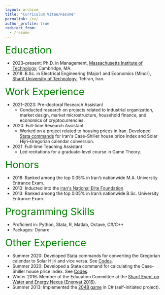 ```yaml
---
layout: archive 
title: "Curriculum Vitae/Resume"
permalink: /cv/
author_profile: true
redirect_from:
  - /resume
---
```


<font size="6" color="green">Education</font>

* 2023–present: Ph.D. in Management, <a href="https://web.mit.edu" target="_blank" rel="noopener noreferrer">Massachusetts Institute of Technology</a>, Cambridge, MA.
* 2018: B.Sc. in Electrical Engineering (Major) and Economics (Minor), <a href="https://en.sharif.edu" target="_blank" rel="noopener noreferrer">Sharif University of Technology</a>, Tehran, Iran.

<font size="6" color="green">Work Experience</font>

* 2021–2023: Pre-doctoral Research Assistant
  * Conducted research on projects related to industrial organization, market design, market microstructure, household finance, and economics of cryptocurrencies.
* 2020: Full-time Research Assistant
  * Worked on a project related to housing prices in Iran. Developed <a href="https://peymanshahidi.github.io/codes/" target="_blank" rel="noopener noreferrer">Stata commands</a> for Iran's Case-Shiller house price index and Solar Hijri–Gregorian calendar conversion.
* 2021: Full-time Teaching Assistant
  * Led recitations for a graduate-level course in Game Theory.

<font size="6" color="green">Honors</font>

* 2018: Ranked among the top 0.05% in Iran’s nationwide M.A. University Entrance Exam.
* 2013: Inducted into the [Iran's National Elite Foundation](https://www.bmn.ir).
* 2013: Ranked among the top 0.05% in Iran’s nationwide B.Sc. University Entrance Exam.

<font size="6" color="green">Programming Skills</font>

* Proficient in: Python, Stata, R, Matlab, Octave, C#/C++
* Packages: Dynare

<font size="6" color="green">Other Experience</font>

* Summer 2020: Developed Stata commands for converting the Gregorian calendar to Solar Hijri and vice versa. See <a href="https://peymanshahidi.github.io/codes/" target="_blank" rel="noopener noreferrer">Codes</a>.
* Summer 2020: Developed a Stata command for calculating the Case-Shiller house price index. See <a href="https://peymanshahidi.github.io/codes/" target="_blank" rel="noopener noreferrer">Codes</a>.
* Winter 2016: Member of the Education Committee at the <a href="http://enerwat.sharif.ir/?lang=en" target="_blank" rel="noopener noreferrer">Sharif Event on Water and Energy Nexus (Enerwat 2016)</a>.
* Summer 2013: Implemented the <a href="https://en.wikipedia.org/wiki/2048_(video_game)" target="_blank" rel="noopener noreferrer">2048 game</a> in C# (self-initiated project).
